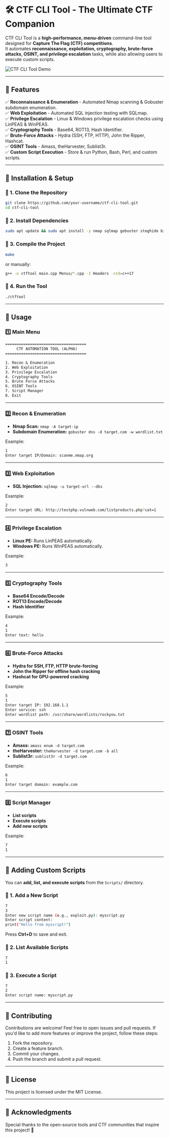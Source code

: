 # 🛠️ CTF CLI Tool - The Ultimate CTF Companion

CTF CLI Tool is a **high-performance, menu-driven** command-line tool designed for **Capture The Flag (CTF) competitions**.  
It automates **reconnaissance, exploitation, cryptography, brute-force attacks, OSINT, and privilege escalation** tasks, while also allowing users to execute custom scripts.

![CTF CLI Tool Demo](https://via.placeholder.com/800x400?text=CTF+CLI+Tool+Demo)

---

## **📌 Features**
✅ **Reconnaissance & Enumeration** - Automated Nmap scanning & Gobuster subdomain enumeration.  
✅ **Web Exploitation** - Automated SQL injection testing with SQLmap.  
✅ **Privilege Escalation** - Linux & Windows privilege escalation checks using LinPEAS & WinPEAS.  
✅ **Cryptography Tools** - Base64, ROT13, Hash Identifier.  
✅ **Brute-Force Attacks** - Hydra (SSH, FTP, HTTP), John the Ripper, Hashcat.  
✅ **OSINT Tools** - Amass, theHarvester, Sublist3r.  
✅ **Custom Script Execution** - Store & run Python, Bash, Perl, and custom scripts.  

---

## **📌 Installation & Setup**
### **🔹 1. Clone the Repository**
```sh
git clone https://github.com/your-username/ctf-cli-tool.git
cd ctf-cli-tool
```

### **🔹 2. Install Dependencies**
```sh
sudo apt update && sudo apt install -y nmap sqlmap gobuster steghide binwalk john exiftool hydra hashcat linpeas winpeas rot13 hash-identifier amass theharvester sublist3r
```

### **🔹 3. Compile the Project**
```sh
make
```
or manually:
```sh
g++ -o ctftool main.cpp Menus/*.cpp -I Headers -std=c++17
```

### **🔹 4. Run the Tool**
```sh
./ctftool
```

---

## **📌 Usage**
### **1️⃣ Main Menu**
```txt
====================================
     CTF AUTOMATION TOOL (ALPHA)   
====================================

1. Recon & Enumeration
2. Web Exploitation
3. Privilege Escalation
4. Cryptography Tools
5. Brute Force Attacks
6. OSINT Tools
7. Script Manager
8. Exit
```

---

### **2️⃣ Recon & Enumeration**
- **Nmap Scan:** `nmap -A target-ip`  
- **Subdomain Enumeration:** `gobuster dns -d target.com -w wordlist.txt`

Example:
```sh
1
Enter target IP/Domain: scanme.nmap.org
```

---

### **3️⃣ Web Exploitation**
- **SQL Injection:** `sqlmap -u target-url --dbs`

Example:
```sh
2
Enter target URL: http://testphp.vulnweb.com/listproducts.php?cat=1
```

---

### **4️⃣ Privilege Escalation**
- **Linux PE:** Runs LinPEAS automatically.  
- **Windows PE:** Runs WinPEAS automatically.  

Example:
```sh
3
```

---

### **5️⃣ Cryptography Tools**
- **Base64 Encode/Decode**
- **ROT13 Encode/Decode**
- **Hash Identifier**

Example:
```sh
4
1
Enter text: hello
```

---

### **6️⃣ Brute-Force Attacks**
- **Hydra for SSH, FTP, HTTP brute-forcing**
- **John the Ripper for offline hash cracking**
- **Hashcat for GPU-powered cracking**

Example:
```sh
5
1
Enter target IP: 192.168.1.1
Enter service: ssh
Enter wordlist path: /usr/share/wordlists/rockyou.txt
```

---

### **7️⃣ OSINT Tools**
- **Amass:** `amass enum -d target.com`
- **theHarvester:** `theHarvester -d target.com -b all`
- **Sublist3r:** `sublist3r -d target.com`

Example:
```sh
6
1
Enter target domain: example.com
```

---

### **8️⃣ Script Manager**
- **List scripts**
- **Execute scripts**
- **Add new scripts**

Example:
```sh
7
1
```

---

## **📌 Adding Custom Scripts**
You can **add, list, and execute scripts** from the `Scripts/` directory.

### **🔹 1. Add a New Script**
```sh
7
3
Enter new script name (e.g., exploit.py): myscript.py
Enter script content:
print("Hello from myscript!")
```
Press **Ctrl+D** to save and exit.

### **🔹 2. List Available Scripts**
```sh
7
1
```

### **🔹 3. Execute a Script**
```sh
7
2
Enter script name: myscript.py
```

---

## **📌 Contributing**
Contributions are welcome! Feel free to open issues and pull requests. If you'd like to add more features or improve the project, follow these steps:
1. Fork the repository.
2. Create a feature branch.
3. Commit your changes.
4. Push the branch and submit a pull request.

---

## **📌 License**
This project is licensed under the MIT License.

---

## **📌 Acknowledgments**
Special thanks to the open-source tools and CTF communities that inspire this project! 🎯
